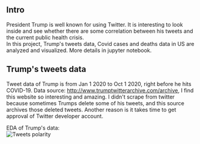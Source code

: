 ## Intro

President Trump is well known for using Twitter. It is interesting to look inside and see whether there are some correlation between his tweets and the current public health crisis.   
In this project, Trump's tweets data, Covid cases and deaths data in US are analyzed and visualized. More details in jupyter notebook.

## Trump's tweets data
Tweet data of Trump is from Jan 1 2020 to Oct 1 2020, right before he hits COVID-19. Data source: http://www.trumptwitterarchive.com/archive, I find this website so interesting and amazing. I didn't scrape from twitter because sometimes Trumps delete some of his tweets, and this source archives those deleted tweets. Another reason is it takes time to get approval of Twitter developer account.

EDA of Trump's data:    
![Tweets polarity]('tweets_polarity.png')
